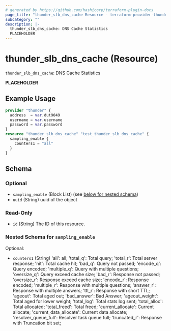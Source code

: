 ```yaml
---
# generated by https://github.com/hashicorp/terraform-plugin-docs
page_title: "thunder_slb_dns_cache Resource - terraform-provider-thunder"
subcategory: ""
description: |-
  thunder_slb_dns_cache: DNS Cache Statistics
  PLACEHOLDER
---
```


# thunder_slb_dns_cache (Resource)

`thunder_slb_dns_cache`: DNS Cache Statistics

__PLACEHOLDER__

## Example Usage

```terraform
provider "thunder" {
  address  = var.dut9049
  username = var.username
  password = var.password
}
resource "thunder_slb_dns_cache" "test_thunder_slb_dns_cache" {
  sampling_enable {
    counters1 = "all"
  }
}
```

<!-- schema generated by tfplugindocs -->
## Schema

### Optional

- `sampling_enable` (Block List) (see [below for nested schema](#nestedblock--sampling_enable))
- `uuid` (String) uuid of the object

### Read-Only

- `id` (String) The ID of this resource.

<a id="nestedblock--sampling_enable"></a>
### Nested Schema for `sampling_enable`

Optional:

- `counters1` (String) 'all': all; 'total_q': Total query; 'total_r': Total server response; 'hit': Total cache hit; 'bad_q': Query not passed; 'encode_q': Query encoded; 'multiple_q': Query with multiple questions; 'oversize_q': Query exceed cache size; 'bad_r': Response not passed; 'oversize_r': Response exceed cache size; 'encode_r': Response encoded; 'multiple_r': Response with multiple questions; 'answer_r': Response with multiple answers; 'ttl_r': Response with short TTL; 'ageout': Total aged out; 'bad_answer': Bad Answer; 'ageout_weight': Total aged for lower weight; 'total_log': Total stats log sent; 'total_alloc': Total allocated; 'total_freed': Total freed; 'current_allocate': Current allocate; 'current_data_allocate': Current data allocate; 'resolver_queue_full': Resolver task queue full; 'truncated_r': Response with Truncation bit set;


